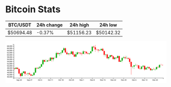 # Bitcoin Stats

BTC/USDT|24h change|24h high|24h low|
|---|---|---|---|
|$50694.48|-0.37%|$51156.23|$50142.32|

<img src="./chart.svg">
